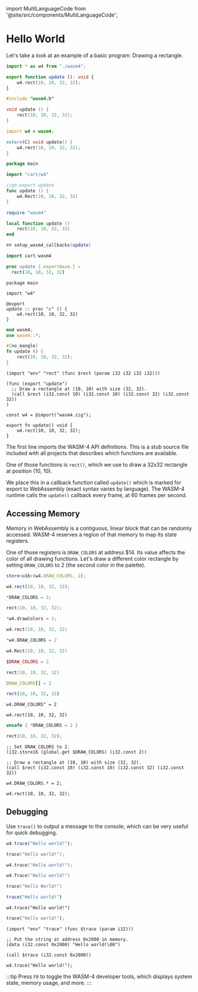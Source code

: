 import MultiLanguageCode from '@site/src/components/MultiLanguageCode';

# Hello World

Let's take a look at an example of a basic program: Drawing a rectangle.

<MultiLanguageCode>

```typescript
import * as w4 from "./wasm4";

export function update (): void {
    w4.rect(10, 10, 32, 32);
}
```

```c
#include "wasm4.h"

void update () {
    rect(10, 10, 32, 32);
}
```

```d
import w4 = wasm4;

extern(C) void update() {
    w4.rect(10, 10, 32, 32);
}
```

```go
package main

import "cart/w4"

//go:export update
func update () {
    w4.Rect(10, 10, 32, 32)
}
```

```lua
require "wasm4"

local function update ()
    rect(10, 10, 32, 32)
end

## setup_wasm4_callbacks(update)
```

```nim
import cart/wasm4

proc update {.exportWasm.} = 
  rect(10, 10, 32, 32)
```

```odin
package main

import "w4"

@export
update :: proc "c" () {
    w4.rect(10, 10, 32, 32)
}
```

```rust
mod wasm4;
use wasm4::*;

#[no_mangle]
fn update () {
    rect(10, 10, 32, 32);
}
```

```wasm
(import "env" "rect" (func $rect (param i32 i32 i32 i32)))

(func (export "update")
  ;; Draw a rectangle at (10, 10) with size (32, 32).
  (call $rect (i32.const 10) (i32.const 10) (i32.const 32) (i32.const 32))
)
```

```zig
const w4 = @import("wasm4.zig");

export fn update() void {
    w4.rect(10, 10, 32, 32);
}
```

</MultiLanguageCode>

The first line imports the WASM-4 API definitions. This is a stub source file included with all
projects that describes which functions are available.

One of those functions is `rect()`, which we use to draw a 32x32 rectangle at position (10, 10).

We place this in a callback function called `update()` which is marked for export to WebAssembly
(exact syntax varies by language). The WASM-4 runtime calls the `update()` callback every frame, at
60 frames per second.

## Accessing Memory

Memory in WebAssembly is a contiguous, linear block that can be randomly accessed. WASM-4 reserves a
region of that memory to map its state registers.

One of those registers is `DRAW_COLORS` at address $14. Its value affects the color of all drawing
functions. Let's draw a different color rectangle by setting `DRAW_COLORS` to 2 (the second color in
the palette).

<MultiLanguageCode>

```typescript
store<u16>(w4.DRAW_COLORS, 2);

w4.rect(10, 10, 32, 32);
```

```c
*DRAW_COLORS = 2;

rect(10, 10, 32, 32);
```

```d
*w4.drawColors = 2;

w4.rect(10, 10, 32, 32)
```

```go
*w4.DRAW_COLORS = 2

w4.Rect(10, 10, 32, 32)
```

```lua
$DRAW_COLORS = 2

rect(10, 10, 32, 32)
```

```nim
DRAW_COLORS[] = 2

rect(10, 10, 32, 32)
```

```odin
w4.DRAW_COLORS^ = 2

w4.rect(10, 10, 32, 32)
```

```rust
unsafe { *DRAW_COLORS = 2 }

rect(10, 10, 32, 32);
```

```wasm
;; Set DRAW_COLORS to 2.
(i32.store16 (global.get $DRAW_COLORS) (i32.const 2))

;; Draw a rectangle at (10, 10) with size (32, 32).
(call $rect (i32.const 10) (i32.const 10) (i32.const 32) (i32.const 32))
```

```zig
w4.DRAW_COLORS.* = 2;

w4.rect(10, 10, 32, 32);
```

</MultiLanguageCode>

## Debugging

Use `trace()` to output a message to the console, which can be very useful for quick debugging.

<MultiLanguageCode>

```typescript
w4.trace("Hello world!");
```

```c
trace("Hello world!");
```

```d
w4.trace("Hello world!");
```

```go
w4.Trace("Hello world!")
```

```lua
trace("Hello World!")
```

```nim
trace("Hello world!")
```

```odin
w4.trace("Hello world!")
```

```rust
trace("Hello world!");
```

```wasm
(import "env" "trace" (func $trace (param i32)))

;; Put the string at address 0x2000 in memory.
(data (i32.const 0x2000) "Hello world!\00")

(call $trace (i32.const 0x2000))
```

```zig
w4.trace("Hello world!");
```

</MultiLanguageCode>

:::tip
Press `F8` to toggle the WASM-4 developer tools, which displays system state, memory usage, and more.
:::
